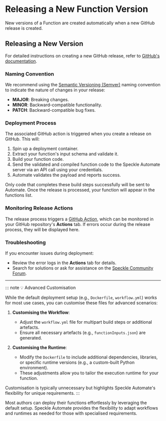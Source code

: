 # Releasing a New Function Version

New versions of a Function are created automatically when a new GitHub release is created.

## Releasing a New Version

For detailed instructions on creating a new GitHub release, refer to [GitHub's documentation](https://docs.github.com/en/repositories/releasing-projects-on-github/managing-releases-in-a-repository).

### Naming Convention

We recommend using the [Semantic Versioning (Semver)](https://semver.org/) naming convention to indicate the nature of changes in your release:

- **MAJOR**: Breaking changes.  
- **MINOR**: Backward-compatible functionality.  
- **PATCH**: Backward-compatible bug fixes.

### Deployment Process

The associated GitHub action is triggered when you create a release on GitHub. This will:

1. Spin up a deployment container.  
2. Extract your function's input schema and validate it.  
3. Build your function code.  
4. Send the validated and compiled function code to the Speckle Automate server via an API call using your credentials.  
5. Automate validates the payload and reports success.

Only code that completes these build steps successfully will be sent to Automate. Once the release is processed, your function will appear in the functions list.

### Monitoring Release Actions

The release process triggers a [GitHub Action](https://github.com/features/actions), which can be monitored in your GitHub repository's **Actions** tab. If errors occur during the release process, they will be displayed here.

### Troubleshooting

If you encounter issues during deployment:
- Review the error logs in the **Actions** tab for details.  
- Search for solutions or ask for assistance on the [Speckle Community Forum](https://speckle.community).

---

::: note 💡 Advanced Customisation

While the default deployment setup (e.g., `Dockerfile`, `workflow.yml`) works for most use cases, you can customise these files for advanced scenarios:

1. **Customising the Workflow**:  
   - Adjust the `workflow.yml` file for multipart build steps or additional artefacts.  
   - Ensure all necessary artefacts (e.g., `functionInputs.json`) are generated.

2. **Customising the Runtime**:  
   - Modify the `Dockerfile` to include additional dependencies, libraries, or specific runtime versions (e.g., a custom-built Python environment).  
   - These adjustments allow you to tailor the execution runtime for your function.

Customisation is typically unnecessary but highlights Speckle Automate's flexibility for unique requirements.
:::

Most authors can deploy their functions effortlessly by leveraging the default setup. Speckle Automate provides the flexibility to adapt workflows and runtimes as needed for those with specialised requirements.
